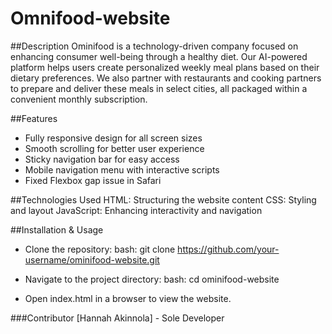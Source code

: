 # Omnifood-website

##Description
Ominifood is a technology-driven company focused on enhancing consumer well-being through a healthy diet. Our AI-powered platform helps users create personalized weekly meal plans based on their dietary preferences. We also partner with restaurants and cooking partners to prepare and deliver these meals in select cities, all packaged within a convenient monthly subscription.

##Features
- Fully responsive design for all screen sizes
- Smooth scrolling for better user experience
- Sticky navigation bar for easy access
- Mobile navigation menu with interactive scripts
- Fixed Flexbox gap issue in Safari
  
##Technologies Used
HTML: Structuring the website content
CSS: Styling and layout
JavaScript: Enhancing interactivity and navigation

##Installation & Usage
- Clone the repository:
bash: git clone https://github.com/your-username/ominifood-website.git

- Navigate to the project directory:
bash: cd ominifood-website

- Open index.html in a browser to view the website.
  
###Contributor
[Hannah Akinnola] - Sole Developer

